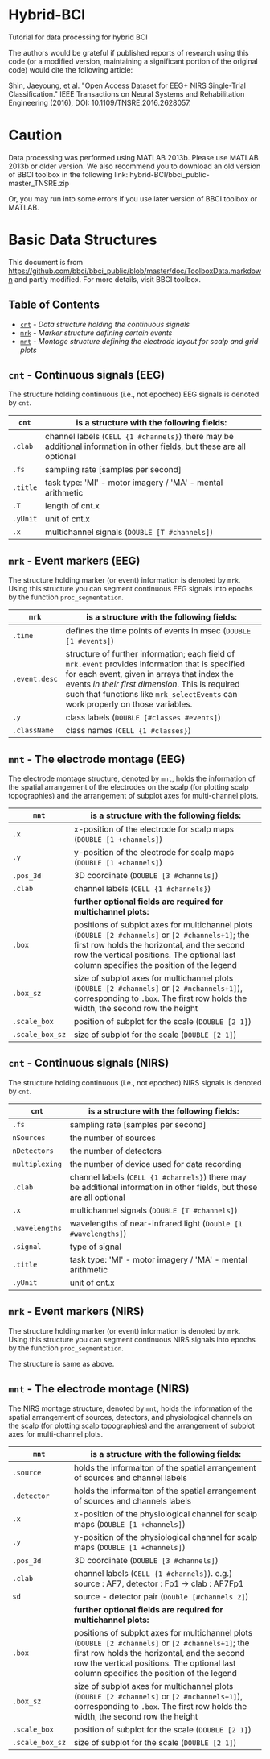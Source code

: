 # Hybrid-BCI
Tutorial for data processing for hybrid BCI

The authors would be grateful if published reports of research using this code (or a modified version, maintaining a significant portion of the original code) would cite the following article:

Shin, Jaeyoung, et al. "Open Access Dataset for EEG+ NIRS Single-Trial Classification." IEEE Transactions on Neural Systems and Rehabilitation Engineering (2016), DOI: 10.1109/TNSRE.2016.2628057.

# Caution
Data processing was performed using MATLAB 2013b.
Please use MATLAB 2013b or older version. 
We also recommend you to download an old version of BBCI toolbox in the following link:
hybrid-BCI/bbci_public-master_TNSRE.zip

Or, you may run into some errors if you use later version of BBCI toolbox or MATLAB.

# Basic Data Structures
This document is from https://github.com/bbci/bbci_public/blob/master/doc/ToolboxData.markdown and partly modified.
For more details, visit BBCI toolbox.


## Table of Contents

- [`cnt`](#Cnt) - _Data structure holding the continuous signals_
- [`mrk`](#Mrk) - _Marker structure defining certain events_
- [`mnt`](#Mnt) - _Montage structure defining the electrode layout for scalp and grid plots_

## `cnt` - Continuous signals (EEG) <a id="Cnt"></a>

The structure holding continuous (i.e., not epoched) EEG signals is denoted by `cnt`.

**`cnt`** | **is a structure with the following fields:**
--------- | ---------------------------------------------
`.clab`   |   channel labels (`CELL {1 #channels}`) there may be additional information in other fields, but these are all optional
`.fs`     |   sampling rate [samples per second]
`.title`  |   task type: 'MI' - motor imagery / 'MA' - mental arithmetic
`.T`      |   length of cnt.x
`.yUnit`  |   unit of cnt.x
`.x`      |   multichannel signals (`DOUBLE [T #channels]`)

## `mrk` - Event markers (EEG) <a id="Mrk"></a>

The structure holding marker (or event) information is denoted by `mrk`. Using
this structure you can segment continuous EEG signals into epochs by the
function `proc_segmentation`.

**`mrk`**    | **is a structure with the following fields:**
------------ | ---------------------------------------------
`.time`      | defines the time points of events in msec (`DOUBLE [1 #events]`)
`.event.desc`| structure of further information; each field of `mrk.event` provides information that is specified for each event, given in arrays that index the events _in their first dimension_. This is required such that functions like `mrk_selectEvents` can work properly on those variables.
`.y`         | class labels (`DOUBLE [#classes #events]`)
`.className` | class names (`CELL {1 #classes}`)

## `mnt` - The electrode montage (EEG) <a id="Mnt"></a>

The electrode montage structure, denoted by `mnt`, holds the information of the
spatial arrangement of the electrodes on the scalp (for plotting scalp
topographies) and the arrangement of subplot axes for multi-channel plots.

**`mnt`**       | **is a structure with the following fields:**
--------------- | ---------------------------------------------
`.x`            | x-position of the electrode for scalp maps (`DOUBLE [1 +channels]`)
`.y`            | y-position of the electrode for scalp maps (`DOUBLE [1 +channels]`)
`.pos_3d`       | 3D coordinate (`DOUBLE [3 #channels]`)
`.clab`         | channel labels (`CELL {1 #channels}`)
                | **further optional fields are required for multichannel plots:**
`.box`          | positions of subplot axes for multichannel plots (`DOUBLE [2 #channels]` or `[2 #channels+1]`; the first row holds the horizontal, and the second row the vertical positions. The optional last column specifies the position of the legend
`.box_sz`       | size of subplot axes for multichannel plots (`DOUBLE [2 #channels]` or `[2 #nchannels+1]`), corresponding to `.box`. The first row holds the width, the second row the height
`.scale_box`    | position of subplot for the scale (`DOUBLE [2 1]`)
`.scale_box_sz` | size of subplot for the scale (`DOUBLE [2 1]`)

## `cnt` - Continuous signals (NIRS) <a id="Cnt"></a>

The structure holding continuous (i.e., not epoched) NIRS signals is denoted by `cnt`.

**`cnt`**     | **is a structure with the following fields:**
-----------   | ---------------------------------------------
`.fs`         |   sampling rate [samples per second]
`nSources`    |   the number of sources
`nDetectors`  |   the number of detectors
`multiplexing`|   the number of device used for data recording
`.clab`       |   channel labels (`CELL {1 #channels}`) there may be additional information in other fields, but these are all optional
`.x`          |   multichannel signals (`DOUBLE [T #channels]`)
`.wavelengths`|   wavelengths of near-infrared light (`Double [1 #wavelengths]`)
`.signal`     |   type of signal
`.title`      |   task type: 'MI' - motor imagery / 'MA' - mental arithmetic
`.yUnit`      |   unit of cnt.x

## `mrk` - Event markers (NIRS) <a id="Mrk"></a>

The structure holding marker (or event) information is denoted by `mrk`. Using
this structure you can segment continuous NIRS signals into epochs by the
function `proc_segmentation`.

The structure is same as above.

## `mnt` - The electrode montage (NIRS) <a id="Mnt"></a>

The NIRS montage structure, denoted by `mnt`, holds the information of the
spatial arrangement of sources, detectors, and physiological channels on the scalp (for plotting scalp
topographies) and the arrangement of subplot axes for multi-channel plots.

**`mnt`**  | **is a structure with the following fields:**
---------- | ---------------------------------------------
`.source`  | holds the informaiton of the spatial arrangement of sources and channel labels
`.detector`| holds the informaiton of the spatial arrangement of sources and channels labels
`.x`       | x-position of the physiological channel for scalp maps (`DOUBLE [1 +channels]`)
`.y`       | y-position of the physiological channel for scalp maps (`DOUBLE [1 +channels]`)
`.pos_3d`  | 3D coordinate (`DOUBLE [3 #channels]`)
`.clab`    | channel labels (`CELL {1 #channels}`). e.g.) source : AF7, detector : Fp1 -> clab : AF7Fp1
`sd`       | source - detector pair (`Double [#channels 2]`)             
           | **further optional fields are required for multichannel plots:**
`.box`     | positions of subplot axes for multichannel plots (`DOUBLE [2 #channels]` or `[2 #channels+1]`; the first row holds the horizontal, and the second row the vertical positions. The optional last column specifies the position of the legend
`.box_sz`       | size of subplot axes for multichannel plots (`DOUBLE [2 #channels]` or `[2 #nchannels+1]`), corresponding to `.box`. The first row holds the width, the second row the height
`.scale_box`    | position of subplot for the scale (`DOUBLE [2 1]`)
`.scale_box_sz` | size of subplot for the scale (`DOUBLE [2 1]`)
